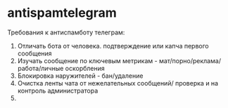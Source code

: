 # antispamtelegram


Требования к антиспамботу телеграм:

1. Отличать бота от человека. подтверждение или капча первого сообщения
2. Изучать сообщение по ключевым метрикам - мат/порно/реклама/работа/личные оскорбления
3. Блокировка наружителей - бан/удаление
4. Очистка ленты чата от нежелательных сообщений/ проверка и на контроль администратора
5. 
